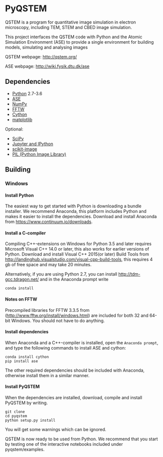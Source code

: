 # PyQSTEM

QSTEM is a program for quantitative image simulation in electron microscopy, including TEM, STEM and CBED image simulation. 

This project interfaces the QSTEM code with Python and the Atomic Simulation Environment (ASE) to provide a single environment for building models, simulating and analysing images

QSTEM webpage: http://qstem.org/

ASE webpage: http://wiki.fysik.dtu.dk/ase

## Dependencies

* [Python](http://www.python.org/) 2.7-3.6
* [ASE](http://wiki.fysik.dtu.dk/ase)
* [NumPy](http://docs.scipy.org/doc/numpy/reference/)
* [FFTW](http://www.fftw.org/)
* [Cython](http://cython.org/)
* [matplotlib](http://matplotlib.org/)

Optional:
* [SciPy](https://www.scipy.org/)
* [Jupyter and IPython](http://jupyter.org/)
* [scikit-image](http://scikit-image.org/)
* [PIL (Python Image Library)](http://www.pythonware.com/products/pil/)

## Building
### Windows

#### Install Python
The easiest way to get started with Python is downloading a bundle installer. We recommend Anaconda, this platform includes Python and makes it easier to install the dependencies. Download and install Anaconda from https://www.continuum.io/downloads.

#### Install a C-compiler
Compiling C++-extensions on Windows for Python 3.5 and later requires Microsoft Visual C++ 14.0 or later, this also works for earlier versions of Python. Download and install Visual C++ 2015(or later) Build Tools from http://landinghub.visualstudio.com/visual-cpp-build-tools, this requires 4 gb of free space and may take 20 minutes.

Alternatively, if you are using Python 2.7, you can install http://tdm-gcc.tdragon.net/ and in the Anaconda prompt write 
```
conda install
```
#### Notes on FFTW
Precompiled libraries for FFTW 3.3.5 from (http://www.fftw.org/install/windows.html) are included for both 32 and 64-bit Windows. You should not have to do anything.

#### Install dependencies
When Anaconda and a C++-compiler is installed, open the `Anaconda prompt`, and type the following commands to install ASE and cython:
```
conda install cython
pip install ase
```
The other required dependencies should be included with Anaconda, otherwise install them in a similar manner.

#### Install PyQSTEM
When the dependencies are installed, download, compile and install PyQSTEM by writing.
```
git clone 
cd pyqstem
python setup.py install
```
You will get some warnings which can be ignored.

QSTEM is now ready to be used from Python. We recommend that you start by testing one of the interactive notebooks included under pyqstem/examples.
